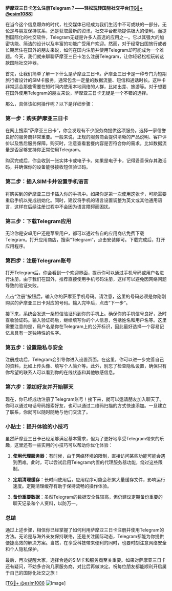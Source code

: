 **萨摩亚三日卡怎么注册Telegram？——轻松玩转国际社交平台[[TG💪+ @esim1088](https://t.me/s/esim1088)]**

在当今这个信息爆炸的时代，社交媒体已经成为我们生活中不可或缺的一部分。无论是与朋友保持联系，还是获取最新的资讯，社交平台都能提供极大的便利。而提到国际化的社交软件，Telegram无疑是许多人首选的应用之一。它以其强大的加密功能、简洁的设计以及丰富的功能广受用户欢迎。然而，对于经常出国旅行或者长期居住在国外的朋友来说，如何在国内注册并使用Telegram却可能成为一个难题。今天，我们就来聊聊萨摩亚三日卡怎么注册Telegram，让你轻轻松松玩转这款国际社交神器。

首先，让我们简单了解一下什么是萨摩亚三日卡。萨摩亚三日卡是一种专门为短期旅行者设计的SIM卡服务，通常包含一定量的数据流量、短信和通话时长。这种卡非常适合那些需要在短时间内使用本地网络的人群，比如出差、旅游等。对于想要在国外使用Telegram的朋友来说，萨摩亚三日卡无疑是一个不错的选择。

那么，具体该如何操作呢？以下是详细步骤：

### **第一步：购买萨摩亚三日卡**
在网上搜索“萨摩亚三日卡”，你会发现有不少服务商提供这项服务。选择一家信誉良好的服务商非常重要。一般来说，正规的服务商会提供清晰的产品说明、客户评价以及售后服务保障。购买时，注意查看套餐内容是否符合你的需求，比如数据流量是否足够支持你正常使用Telegram。

购买完成后，你会收到一张实体卡或电子卡。如果是电子卡，记得妥善保存其激活码，并确保你的设备能够接收短信验证码。

### **第二步：插入SIM卡并设置手机语言**
将购买到的萨摩亚三日卡插入你的手机中。如果你是第一次使用这张卡，可能需要重启手机以完成初始化。同时，建议将手机的语言设置调整为英文或其他通用语言，这样在后续注册过程中不会因为语言障碍而困扰。

### **第三步：下载Telegram应用**
无论你是安卓用户还是苹果用户，都可以通过各自的应用商店免费下载Telegram。打开应用商店，搜索“Telegram”，点击安装即可。下载完成后，打开应用程序。

### **第四步：注册Telegram账号**
打开Telegram后，你会看到一个欢迎界面，提示你可以通过手机号码或用户名进行注册。由于我们在国外，推荐直接使用手机号码注册，这样可以避免因网络问题导致的验证失败。

点击“注册”按钮后，输入你的萨摩亚手机号码。请注意，这里的号码必须是你刚刚购买的萨摩亚三日卡对应的号码。输入完毕后，点击“下一步”。

接下来，系统会发送一条短信验证码到你的手机上。确保你的手机信号良好，及时查收验证码。输入验证码后，继续填写你的个人信息，包括姓名和用户名等。这里需要注意的是，用户名是你在Telegram上的公开标识，因此最好选择一个容易记忆且具有一定独特性的名字。

### **第五步：设置隐私与安全**
注册成功后，Telegram会引导你进入设置页面。在这里，你可以进一步完善自己的资料，比如上传头像、填写个人简介等。此外，别忘了检查隐私设置，确保只有你希望的联系人可以看到你的在线状态和其他敏感信息。

### **第六步：添加好友并开始聊天**
现在，你已经成功注册了Telegram账号！接下来，就可以邀请朋友加入聊天了。你可以通过电话号码搜索好友，也可以通过二维码扫描的方式快速添加。一旦建立了联系，你就可以随时随地与他们交流了。

### **小贴士：提升体验的小技巧**
虽然萨摩亚三日卡已经足够满足基本需求，但为了更好地享受Telegram带来的乐趣，这里还有一些实用的小技巧可以帮助你优化体验：

1. **使用代理服务器**：有时候，由于网络环境的限制，直接访问某些功能可能会遇到困难。此时，可以尝试启用Telegram内置的代理服务器功能，绕过这些限制。
   
2. **定期清理缓存**：长时间使用后，应用程序可能会积累大量缓存文件，影响运行速度。定期清理缓存有助于保持流畅的操作体验。

3. **备份重要数据**：虽然Telegram的数据安全性较高，但仍建议定期备份重要的聊天记录和个人资料，以防万一。

### **总结**
通过上述步骤，相信你已经掌握了如何利用萨摩亚三日卡注册并使用Telegram的方法。无论是与海外亲友保持联络，还是关注国际动态，Telegram都能为你提供便捷高效的解决方案。当然，在享受科技带来便利的同时，也要时刻注意网络安全和个人隐私保护。

最后，再次提醒大家，选择合适的SIM卡和服务商至关重要。如果对萨摩亚三日卡还有疑问，不妨多咨询几家服务商，对比后再做决定。祝每位朋友都能顺利开启属于自己的国际化社交之旅！

[[TG💪+ @esim1088](https://t.me/s/esim1088) ![Image](https://i.postimg.cc/4NQfJmqS/Snipaste-2025-05-13-00-14-12.png)]